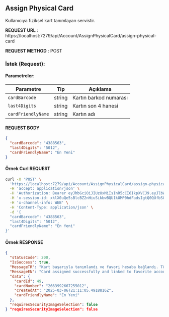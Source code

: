 ## Assign Physical Card

Kullanıcıya fiziksel kart tanımlayan servistir.

**REQUEST URL** : https://localhost:7279/api/Account/AssignPhysicalCard/assign-physical-card

**REQUEST METHOD** : POST

### İstek (Request):

#### Parametreler:

| Parametre           | Tip     | Açıklama                      |
|---------------------|---------|--------------------------------|
| `cardBarcode`      | string  | Kartın barkod numarası        |
| `last4Digits`      | string  | Kartın son 4 hanesi           |
| `cardFriendlyName` | string  | Kartın adı    |

#### REQUEST BODY

```json
{
  "cardBarcode": "4388563",
  "last4Digits": "5012",
  "cardFriendlyName": "En Yeni"
}
```

#### Örnek Curl REQUEST

```bash
curl -X 'POST' \
  'https://localhost:7279/api/Account/AssignPhysicalCard/assign-physical-card' \
  -H 'accept: application/json' \
  -H 'Authorization: Bearer eyJhbGciOiJIUzUxMiIsInR5cCI6IkpXVCJ9.eyJlbWFpbCI6InpYNW9jVlJ3bVpGWThFTm9VcWlFUzR1ZHhrdU01WWpHTnN5ZVFzb1pvd3c9IiwibmFtZSI6IkVuZXMiLCJuYW1laWQiOiJsbkpDQ05GNUx5VGttRW51ZlV4MkxXS1ZaZUVVWmxwajVpSUxmYVZweWlwamN5TWJkR1V4SFV1TFp1blBTMjZnIiwicGhvbmVfbnVtYmVyIjoid29na3AzVkw1NDB4MjEzVGdVclNKdz09Iiwicm9sZSI6WyJ1c2VyIiwic3VwZXJhZG1pbiIsImFkbWluIl0sIm5iZiI6MTc0MTI5NDMyNSwiZXhwIjoxNzQxNTUzNTI1LCJpYXQiOjE3NDEyOTQzMjUsImlzcyI6ImUtY3V6ZGFuLWFwaSIsImF1ZCI6ImUtY3V6ZGFuLWNsaWVudCJ9.WoVsdW-4UJrig6IyyLe25IY2a8V0aSS4kScd6A3t1EN5AdHqkD_FqKKBIDO-1zk1PPd9oIFm40hq7JMx8tLknw' \
  -H 'x-session-id: xklX0uQe5sBlcBZ2nHiuSikbwBQU1kOMP0hdFadsIgtQ0QUfbSQB7luywPfNvOzP' \
  -H 'x-channel-info: WEB' \
  -H 'Content-Type: application/json' \
  -d '{
  "cardBarcode": "4388563",
  "last4Digits": "5012",
  "cardFriendlyName": "En Yeni"
}'
```

#### Örnek RESPONSE

```json
{
  "statusCode": 200,
  "IsSuccess": true,
  "MessageTR": "Kart başarıyla tanımlandı ve favori hesaba bağlandı. Tüm izinler false olarak atandı.",
  "MessageEN": "Card assigned successfully and linked to favorite account. All permissions set to false.",
  "data": {
    "cardId": 49,
    "cardNumber": "2663992667255012",
    "createdAt": "2025-03-06T21:11:05.4918816Z",
    "cardFriendlyName": "En Yeni"
  },
  "requiresSecurityImageSelection": false
} "requiresSecurityImageSelection": false
```
